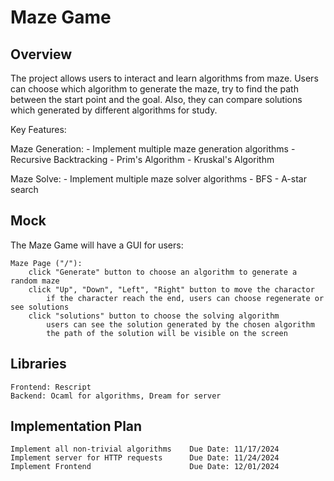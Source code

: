 # Maze Game

## Overview
The project allows users to interact and learn algorithms from maze.
Users can choose which algorithm to generate the maze, try to find the path between the start point and the goal.
Also, they can compare solutions which generated by different algorithms for study.

Key Features:

Maze Generation:
     - Implement multiple maze generation algorithms
          - Recursive Backtracking
          - Prim's Algorithm
          - Kruskal's Algorithm

Maze Solve:
     - Implement multiple maze solver algorithms
           - BFS 
           - A-star search

## Mock
The Maze Game will have a GUI for users:
```
Maze Page ("/"):
    click "Generate" button to choose an algorithm to generate a random maze
    click "Up", "Down", "Left", "Right" button to move the charactor
        if the character reach the end, users can choose regenerate or see solutions
    click "solutions" button to choose the solving algorithm
        users can see the solution generated by the chosen algorithm
        the path of the solution will be visible on the screen
```  


## Libraries
```
Frontend: Rescript
Backend: Ocaml for algorithms, Dream for server
```

## Implementation Plan
```
Implement all non-trivial algorithms    Due Date: 11/17/2024
Implement server for HTTP requests      Due Date: 11/24/2024
Implement Frontend                      Due Date: 12/01/2024
```
